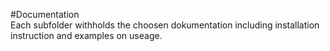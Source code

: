 #Documentation  
Each subfolder withholds the choosen dokumentation including installation instruction and examples on useage.